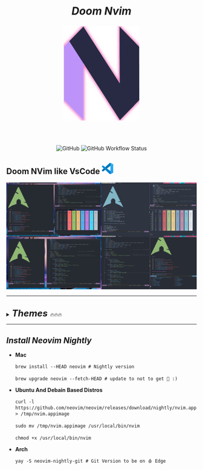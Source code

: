 <div align="center">
  <h1><i><b>Doom Nvim</b></i></h1>
</div>


###

<div align="center">
<img src="./.screenshots/neovim-logo-doom-exe.png"
     height=250
     width=200
     alt="NeoVim icon"
/>
</div>

<br> </br>

<center>

<img alt="GitHub" src="https://img.shields.io/github/license/terminal-guy/Doom-Nvim?color=%23B4BC&style=for-the-badge" >
<img alt="GitHub Workflow Status" src="https://img.shields.io/github/workflow/status/terminal-guy/Doom-Nvim/CI?color=%232f343f&label=BUILD&logo=Github&style=for-the-badge" >

</center>

## Doom NVim like VsCode <img height=30  src="./.screenshots/vscode.jpg"/> 

![vim_pics](.screenshots/My_POST.png)


--- 


<br>

<details>
<summary> <font size="5"><i><b>Themes</b></i> </font>🔥🔥🔥 </summary>

<details>


 <summary> • ONE DARK </summary>

![One dark](./.screenshots/colorscripts_awesome_vim.png)
</details>

<details>
 <summary> • NORD </summary>

![Nord](./.screenshots/Nvim_Nord_Setup.png)
</details>

<details>
 <summary> • VS CODE DARK+ </summary>

![nvcode](./.screenshots/nvcode.png)
</details>

<details>
 <summary> • MATERIAL </summary>


![material](./.screenshots/nvim_material.png)

</details>
</details>

---

## _Install Neovim Nightly_

- **Mac**

  ```
  brew install --HEAD neovim # Nightly version

  brew upgrade neovim --fetch-HEAD # update to not to get 🚨 :) 
  ```

- **Ubuntu And Debain Based Distros**

  ```
  curl -l https://github.com/neovim/neovim/releases/download/nightly/nvim.appimage > /tmp/nvim.appimage

  sudo mv /tmp/nvim.appimage /usr/local/bin/nvim

  chmod +x /usr/local/bin/nvim
  ```

- **Arch**

  ```
  yay -S neovim-nightly-git # Git Version to be on 🩸 Edge
  ```
